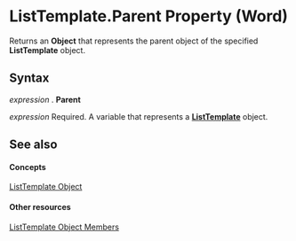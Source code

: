 
# ListTemplate.Parent Property (Word)

Returns an  **Object** that represents the parent object of the specified **ListTemplate** object.


## Syntax

 _expression_ . **Parent**

 _expression_ Required. A variable that represents a **[ListTemplate](d5e339f7-5798-305b-a6b0-6b572d9112f4.md)** object.


## See also


#### Concepts


[ListTemplate Object](d5e339f7-5798-305b-a6b0-6b572d9112f4.md)
#### Other resources


[ListTemplate Object Members](d084eb01-aeeb-259b-91c5-5268fe0395c9.md)
